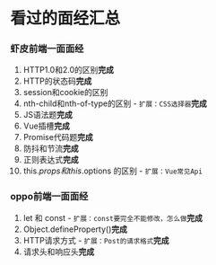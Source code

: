 # 看过的面经汇总

### 虾皮前端一面面经
  1.  HTTP1.0和2.0的区别**完成**
  2.  HTTP的状态码**完成**
  3.  session和cookie的区别
  4.  nth-child和nth-of-type的区别 - ``扩展：CSS选择器``**完成**
  5.  JS语法题**完成**
  6.  Vue插槽**完成**
  7.  Promise代码题**完成**
  8.  防抖和节流**完成**
  9.  正则表达式**完成**
  10. this.$props 和 this.$options 的区别 - ``扩展：Vue常见Api``

### oppo前端一面面经
  1.  let 和 const - ``扩展：const要完全不能修改，怎么做``**完成**
  2.  Object.defineProperty()**完成**
  3.  HTTP请求方式 - ``扩展：Post的请求格式``**完成**
  4.  请求头和响应头**完成**

### 